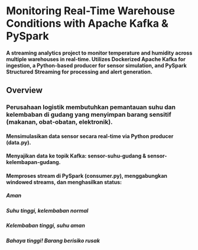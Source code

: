 # Monitoring Real-Time Warehouse Conditions with Apache Kafka & PySpark
#### A streaming analytics project to monitor temperature and humidity across multiple warehouses in real‑time. Utilizes Dockerized Apache Kafka for ingestion, a Python-based producer for sensor simulation, and PySpark Structured Streaming for processing and alert generation.

## Overview
### Perusahaan logistik membutuhkan pemantauan suhu dan kelembaban di gudang yang menyimpan barang sensitif (makanan, obat‑obatan, elektronik).  
#### Mensimulasikan data sensor secara real‑time via Python producer (data.py).

#### Menyajikan data ke topik Kafka: sensor-suhu-gudang & sensor-kelembapan-gudang.

#### Memproses stream di PySpark (consumer.py), menggabungkan windowed streams, dan menghasilkan status:

##### Aman
##### Suhu tinggi, kelembaban normal
##### Kelembaban tinggi, suhu aman
##### Bahaya tinggi! Barang berisiko rusak
